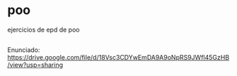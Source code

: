 # poo
ejercicios de epd de poo

##
Enunciado: https://drive.google.com/file/d/18Vsc3CDYwEmDA9A9oNpRS9JWfl45GzHB/view?usp=sharing